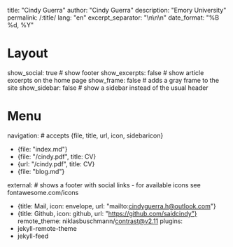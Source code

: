 title: "Cindy Guerra"
author: "Cindy Guerra"
description: "Emory University"
permalink: /:title/
lang: "en"
excerpt_separator: "\n\n\n"
date_format: "%B %d, %Y"
# Layout
show_social: true         # show footer
show_excerpts: false       # show article excerpts on the home page
show_frame: false           # adds a gray frame to the site
show_sidebar: false        # show a sidebar instead of the usual header
# Menu

navigation:                # accepts {file, title, url, icon, sidebaricon}
  - {file: "index.md"}
  - {file: "/cindy.pdf", title: CV}
  - {url: "/cindy.pdf", title: CV}
  - {file: "blog.md"}

external:                  # shows a footer with social links - for available icons see fontawesome.com/icons
  - {title: Mail, icon: envelope, url: "mailto:cindyguerra.h@outlook.com"}
  - {title: Github, icon: github, url: "https://github.com/saidcindy"}
remote_theme: niklasbuschmann/contrast@v2.11
plugins:
  - jekyll-remote-theme
  - jekyll-feed
